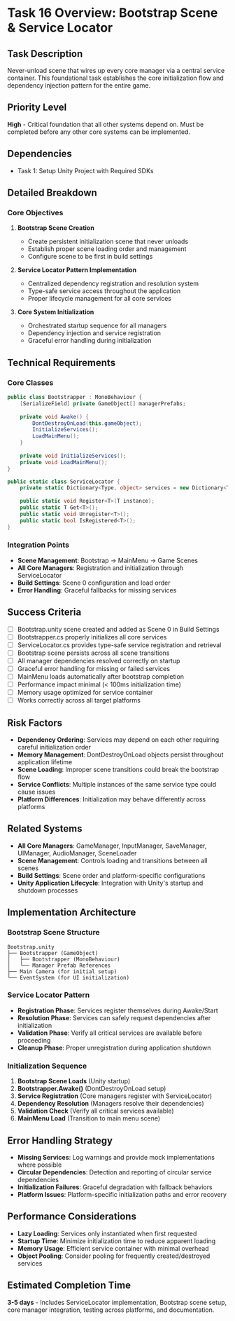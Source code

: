 # Task 16 Overview: Bootstrap Scene & Service Locator

## Task Description
Never-unload scene that wires up every core manager via a central service container. This foundational task establishes the core initialization flow and dependency injection pattern for the entire game.

## Priority Level
**High** - Critical foundation that all other systems depend on. Must be completed before any other core systems can be implemented.

## Dependencies
- Task 1: Setup Unity Project with Required SDKs

## Detailed Breakdown

### Core Objectives
1. **Bootstrap Scene Creation**
   - Create persistent initialization scene that never unloads
   - Establish proper scene loading order and management
   - Configure scene to be first in build settings

2. **Service Locator Pattern Implementation**
   - Centralized dependency registration and resolution system
   - Type-safe service access throughout the application
   - Proper lifecycle management for all core services

3. **Core System Initialization**
   - Orchestrated startup sequence for all managers
   - Dependency injection and service registration
   - Graceful error handling during initialization

## Technical Requirements

### Core Classes
```csharp
public class Bootstrapper : MonoBehaviour {
    [SerializeField] private GameObject[] managerPrefabs;
    
    private void Awake() {
        DontDestroyOnLoad(this.gameObject);
        InitializeServices();
        LoadMainMenu();
    }
    
    private void InitializeServices();
    private void LoadMainMenu();
}

public static class ServiceLocator {
    private static Dictionary<Type, object> services = new Dictionary<Type, object>();
    
    public static void Register<T>(T instance);
    public static T Get<T>();
    public static void Unregister<T>();
    public static bool IsRegistered<T>();
}
```

### Integration Points
- **Scene Management**: Bootstrap → MainMenu → Game Scenes
- **All Core Managers**: Registration and initialization through ServiceLocator
- **Build Settings**: Scene 0 configuration and load order
- **Error Handling**: Graceful fallbacks for missing services

## Success Criteria
- [ ] Bootstrap.unity scene created and added as Scene 0 in Build Settings
- [ ] Bootstrapper.cs properly initializes all core services
- [ ] ServiceLocator.cs provides type-safe service registration and retrieval
- [ ] Bootstrap scene persists across all scene transitions
- [ ] All manager dependencies resolved correctly on startup
- [ ] Graceful error handling for missing or failed services
- [ ] MainMenu loads automatically after bootstrap completion
- [ ] Performance impact minimal (< 100ms initialization time)
- [ ] Memory usage optimized for service container
- [ ] Works correctly across all target platforms

## Risk Factors
- **Dependency Ordering**: Services may depend on each other requiring careful initialization order
- **Memory Management**: DontDestroyOnLoad objects persist throughout application lifetime
- **Scene Loading**: Improper scene transitions could break the bootstrap flow
- **Service Conflicts**: Multiple instances of the same service type could cause issues
- **Platform Differences**: Initialization may behave differently across platforms

## Related Systems
- **All Core Managers**: GameManager, InputManager, SaveManager, UIManager, AudioManager, SceneLoader
- **Scene Management**: Controls loading and transitions between all scenes
- **Build Settings**: Scene order and platform-specific configurations
- **Unity Application Lifecycle**: Integration with Unity's startup and shutdown processes

## Implementation Architecture

### Bootstrap Scene Structure
```
Bootstrap.unity
├── Bootstrapper (GameObject)
│   ├── Bootstrapper (MonoBehaviour)
│   └── Manager Prefab References
├── Main Camera (for initial setup)
└── EventSystem (for UI initialization)
```

### Service Locator Pattern
- **Registration Phase**: Services register themselves during Awake/Start
- **Resolution Phase**: Services can safely request dependencies after initialization
- **Validation Phase**: Verify all critical services are available before proceeding
- **Cleanup Phase**: Proper unregistration during application shutdown

### Initialization Sequence
1. **Bootstrap Scene Loads** (Unity startup)
2. **Bootstrapper.Awake()** (DontDestroyOnLoad setup)
3. **Service Registration** (Core managers register with ServiceLocator)
4. **Dependency Resolution** (Managers resolve their dependencies)
5. **Validation Check** (Verify all critical services available)
6. **MainMenu Load** (Transition to main menu scene)

## Error Handling Strategy
- **Missing Services**: Log warnings and provide mock implementations where possible
- **Circular Dependencies**: Detection and reporting of circular service dependencies
- **Initialization Failures**: Graceful degradation with fallback behaviors
- **Platform Issues**: Platform-specific initialization paths and error recovery

## Performance Considerations
- **Lazy Loading**: Services only instantiated when first requested
- **Startup Time**: Minimize initialization time to reduce apparent loading
- **Memory Usage**: Efficient service container with minimal overhead
- **Object Pooling**: Consider pooling for frequently created/destroyed services

## Estimated Completion Time
**3-5 days** - Includes ServiceLocator implementation, Bootstrap scene setup, core manager integration, testing across platforms, and documentation. 
